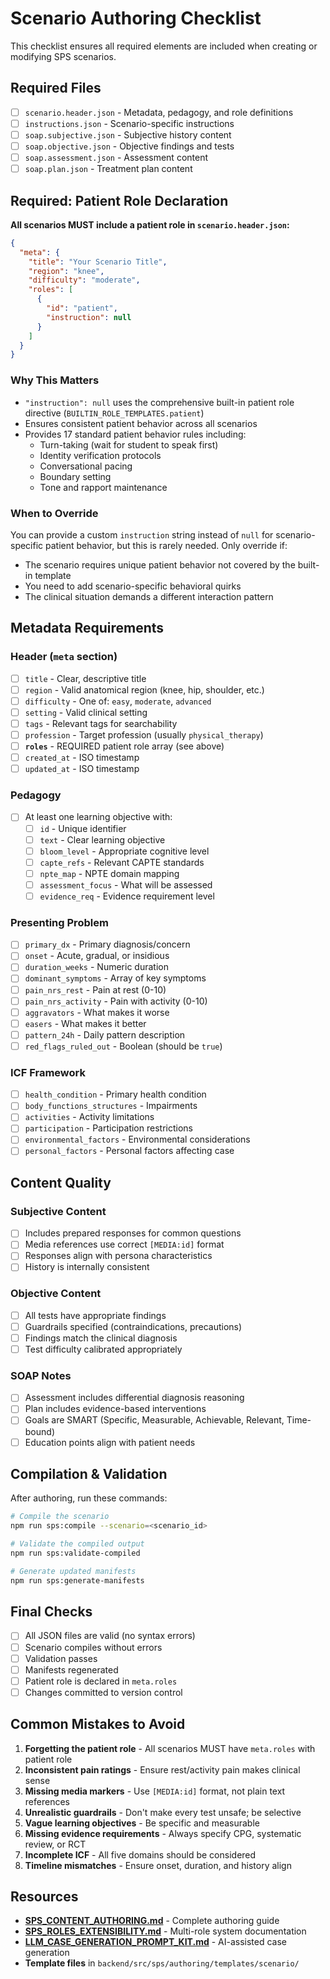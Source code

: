 # Scenario Authoring Checklist

This checklist ensures all required elements are included when creating or modifying SPS scenarios.

## Required Files

- [ ] `scenario.header.json` - Metadata, pedagogy, and role definitions
- [ ] `instructions.json` - Scenario-specific instructions
- [ ] `soap.subjective.json` - Subjective history content
- [ ] `soap.objective.json` - Objective findings and tests
- [ ] `soap.assessment.json` - Assessment content
- [ ] `soap.plan.json` - Treatment plan content

## Required: Patient Role Declaration

**All scenarios MUST include a patient role in `scenario.header.json`:**

```json
{
  "meta": {
    "title": "Your Scenario Title",
    "region": "knee",
    "difficulty": "moderate",
    "roles": [
      {
        "id": "patient",
        "instruction": null
      }
    ]
  }
}
```

### Why This Matters

- `"instruction": null` uses the comprehensive built-in patient role directive (`BUILTIN_ROLE_TEMPLATES.patient`)
- Ensures consistent patient behavior across all scenarios
- Provides 17 standard patient behavior rules including:
  - Turn-taking (wait for student to speak first)
  - Identity verification protocols
  - Conversational pacing
  - Boundary setting
  - Tone and rapport maintenance

### When to Override

You can provide a custom `instruction` string instead of `null` for scenario-specific patient behavior, but this is rarely needed. Only override if:

- The scenario requires unique patient behavior not covered by the built-in template
- You need to add scenario-specific behavioral quirks
- The clinical situation demands a different interaction pattern

## Metadata Requirements

### Header (`meta` section)

- [ ] `title` - Clear, descriptive title
- [ ] `region` - Valid anatomical region (knee, hip, shoulder, etc.)
- [ ] `difficulty` - One of: `easy`, `moderate`, `advanced`
- [ ] `setting` - Valid clinical setting
- [ ] `tags` - Relevant tags for searchability
- [ ] `profession` - Target profession (usually `physical_therapy`)
- [ ] **`roles`** - REQUIRED patient role array (see above)
- [ ] `created_at` - ISO timestamp
- [ ] `updated_at` - ISO timestamp

### Pedagogy

- [ ] At least one learning objective with:
  - [ ] `id` - Unique identifier
  - [ ] `text` - Clear learning objective
  - [ ] `bloom_level` - Appropriate cognitive level
  - [ ] `capte_refs` - Relevant CAPTE standards
  - [ ] `npte_map` - NPTE domain mapping
  - [ ] `assessment_focus` - What will be assessed
  - [ ] `evidence_req` - Evidence requirement level

### Presenting Problem

- [ ] `primary_dx` - Primary diagnosis/concern
- [ ] `onset` - Acute, gradual, or insidious
- [ ] `duration_weeks` - Numeric duration
- [ ] `dominant_symptoms` - Array of key symptoms
- [ ] `pain_nrs_rest` - Pain at rest (0-10)
- [ ] `pain_nrs_activity` - Pain with activity (0-10)
- [ ] `aggravators` - What makes it worse
- [ ] `easers` - What makes it better
- [ ] `pattern_24h` - Daily pattern description
- [ ] `red_flags_ruled_out` - Boolean (should be `true`)

### ICF Framework

- [ ] `health_condition` - Primary health condition
- [ ] `body_functions_structures` - Impairments
- [ ] `activities` - Activity limitations
- [ ] `participation` - Participation restrictions
- [ ] `environmental_factors` - Environmental considerations
- [ ] `personal_factors` - Personal factors affecting case

## Content Quality

### Subjective Content

- [ ] Includes prepared responses for common questions
- [ ] Media references use correct `[MEDIA:id]` format
- [ ] Responses align with persona characteristics
- [ ] History is internally consistent

### Objective Content

- [ ] All tests have appropriate findings
- [ ] Guardrails specified (contraindications, precautions)
- [ ] Findings match the clinical diagnosis
- [ ] Test difficulty calibrated appropriately

### SOAP Notes

- [ ] Assessment includes differential diagnosis reasoning
- [ ] Plan includes evidence-based interventions
- [ ] Goals are SMART (Specific, Measurable, Achievable, Relevant, Time-bound)
- [ ] Education points align with patient needs

## Compilation & Validation

After authoring, run these commands:

```bash
# Compile the scenario
npm run sps:compile --scenario=<scenario_id>

# Validate the compiled output
npm run sps:validate-compiled

# Generate updated manifests
npm run sps:generate-manifests
```

## Final Checks

- [ ] All JSON files are valid (no syntax errors)
- [ ] Scenario compiles without errors
- [ ] Validation passes
- [ ] Manifests regenerated
- [ ] Patient role is declared in `meta.roles`
- [ ] Changes committed to version control

## Common Mistakes to Avoid

1. **Forgetting the patient role** - All scenarios MUST have `meta.roles` with patient role
2. **Inconsistent pain ratings** - Ensure rest/activity pain makes clinical sense
3. **Missing media markers** - Use `[MEDIA:id]` format, not plain text references
4. **Unrealistic guardrails** - Don't make every test unsafe; be selective
5. **Vague learning objectives** - Be specific and measurable
6. **Missing evidence requirements** - Always specify CPG, systematic review, or RCT
7. **Incomplete ICF** - All five domains should be considered
8. **Timeline mismatches** - Ensure onset, duration, and history align

## Resources

- **[SPS_CONTENT_AUTHORING.md](SPS_CONTENT_AUTHORING.md)** - Complete authoring guide
- **[SPS_ROLES_EXTENSIBILITY.md](../../SPS_ROLES_EXTENSIBILITY.md)** - Multi-role system documentation
- **[LLM_CASE_GENERATION_PROMPT_KIT.md](LLM_CASE_GENERATION_PROMPT_KIT.md)** - AI-assisted case generation
- **Template files** in `backend/src/sps/authoring/templates/scenario/`
